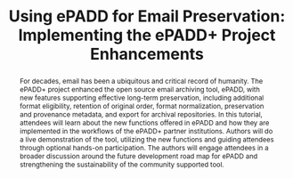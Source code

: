 ---
abstract: For decades, email has been a ubiquitous and critical record of humanity.
  The ePADD+ project enhanced the open source email archiving tool, ePADD, with new
  features supporting effective long-term preservation, including additional format
  eligibility, retention of original order, format normalization, preservation and
  provenance metadata, and export for archival repositories. In this tutorial, attendees
  will learn about the new functions offered in ePADD and how they are implemented
  in the workflows of the ePADD+ partner institutions. Authors will do a live demonstration
  of the tool, utilizing the new functions and guiding attendees through optional
  hands-on participation. The authors will engage attendees in a broader discussion
  around the future development road map for ePADD and strengthening the sustainability
  of the community supported tool.
creators:
- Sally DeBauche
- Ian Gifford
- Tricia Patterson
date: null
document_url: https://osf.io/download/vt65e/
grand_parent: iPRES
institutions:
- Harvard University
keywords:
- email
- preservation
- open-source
- collaboration
- sustainability
landing_page_url: https://osf.io/x4sj9/
language: eng
layout: publication
license: CC-BY 4.0 International
notes_url: https://osf.io/download/xmnc6/
parent: iPRES 2022
publication_type: tutorial
size: null
slides_url: null
source_name: iPRES:osf:x4sj9
stream_url: https://youtu.be/jKrLH8ycEfE
title: 'Using ePADD for Email Preservation: Implementing the ePADD+ Project Enhancements'
year: 2022
---
